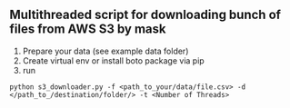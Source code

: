 ## Multithreaded script for downloading bunch of files from AWS S3 by mask

1) Prepare your data (see example data folder) 
2) Create virtual env or install boto package via pip
3) run

```
python s3_downloader.py -f <path_to_your/data/file.csv> -d </path_to_/destination/folder/> -t <Number of Threads>
```
